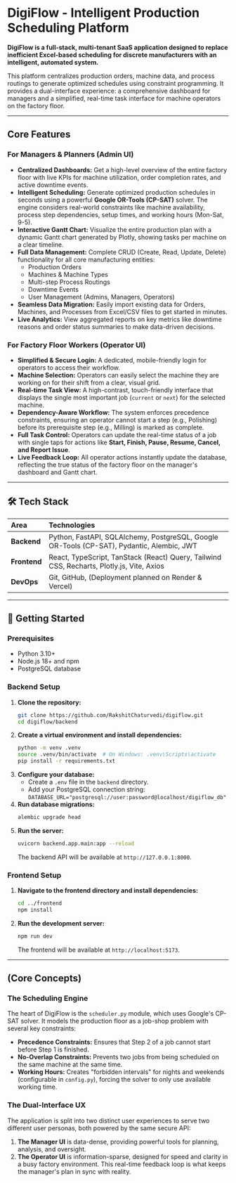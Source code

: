 # DigiFlow - Intelligent Production Scheduling Platform

**DigiFlow is a full-stack, multi-tenant SaaS application designed to replace inefficient Excel-based scheduling for discrete manufacturers with an intelligent, automated system.**

This platform centralizes production orders, machine data, and process routings to generate optimized schedules using constraint programming. It provides a dual-interface experience: a comprehensive dashboard for managers and a simplified, real-time task interface for machine operators on the factory floor.

---

## Core Features

### For Managers & Planners (Admin UI)

* **Centralized Dashboards:** Get a high-level overview of the entire factory floor with live KPIs for machine utilization, order completion rates, and active downtime events.
* **Intelligent Scheduling:** Generate optimized production schedules in seconds using a powerful **Google OR-Tools (CP-SAT)** solver. The engine considers real-world constraints like machine availability, process step dependencies, setup times, and working hours (Mon-Sat, 9-5).
* **Interactive Gantt Chart:** Visualize the entire production plan with a dynamic Gantt chart generated by Plotly, showing tasks per machine on a clear timeline.
* **Full Data Management:** Complete CRUD (Create, Read, Update, Delete) functionality for all core manufacturing entities:
    * Production Orders
    * Machines & Machine Types
    * Multi-step Process Routings
    * Downtime Events
    * User Management (Admins, Managers, Operators)
* **Seamless Data Migration:** Easily import existing data for Orders, Machines, and Processes from Excel/CSV files to get started in minutes.
* **Live Analytics:** View aggregated reports on key metrics like downtime reasons and order status summaries to make data-driven decisions.

### For Factory Floor Workers (Operator UI)

* **Simplified & Secure Login:** A dedicated, mobile-friendly login for operators to access their workflow.
* **Machine Selection:** Operators can easily select the machine they are working on for their shift from a clear, visual grid.
* **Real-time Task View:** A high-contrast, touch-friendly interface that displays the single most important job (`current` or `next`) for the selected machine.
* **Dependency-Aware Workflow:** The system enforces precedence constraints, ensuring an operator cannot start a step (e.g., Polishing) before its prerequisite step (e.g., Milling) is marked as complete.
* **Full Task Control:** Operators can update the real-time status of a job with single taps for actions like **Start, Finish, Pause, Resume, Cancel, and Report Issue**.
* **Live Feedback Loop:** All operator actions instantly update the database, reflecting the true status of the factory floor on the manager's dashboard and Gantt chart.

---

## 🛠️ Tech Stack

| Area      | Technologies                                                                          |
| :-------- | :------------------------------------------------------------------------------------ |
| **Backend** | Python, FastAPI, SQLAlchemy, PostgreSQL, Google OR-Tools (CP-SAT), Pydantic, Alembic, JWT |
| **Frontend** | React, TypeScript, TanStack (React) Query, Tailwind CSS, Recharts, Plotly.js, Vite, Axios |
| **DevOps** | Git, GitHub, (Deployment planned on Render & Vercel)                                  |

---

## 🚀 Getting Started

### Prerequisites

* Python 3.10+
* Node.js 18+ and npm
* PostgreSQL database

### Backend Setup

1.  **Clone the repository:**
    ```bash
    git clone https://github.com/RakshitChaturvedi/digiflow.git
    cd digiflow/backend
    ```
2.  **Create a virtual environment and install dependencies:**
    ```bash
    python -m venv .venv
    source .venv/bin/activate  # On Windows: .venv\Scripts\activate
    pip install -r requirements.txt
    ```
3.  **Configure your database:**
    * Create a `.env` file in the `backend` directory.
    * Add your PostgreSQL connection string: `DATABASE_URL="postgresql://user:password@localhost/digiflow_db"`
4.  **Run database migrations:**
    ```bash
    alembic upgrade head
    ```
5.  **Run the server:**
    ```bash
    uvicorn backend.app.main:app --reload
    ```
    The backend API will be available at `http://127.0.0.1:8000`.

### Frontend Setup

1.  **Navigate to the frontend directory and install dependencies:**
    ```bash
    cd ../frontend
    npm install
    ```
2.  **Run the development server:**
    ```bash
    npm run dev
    ```
    The frontend will be available at `http://localhost:5173`.

---

## (Core Concepts)

### The Scheduling Engine

The heart of DigiFlow is the `scheduler.py` module, which uses Google's CP-SAT solver. It models the production floor as a job-shop problem with several key constraints:
* **Precedence Constraints:** Ensures that Step 2 of a job cannot start before Step 1 is finished.
* **No-Overlap Constraints:** Prevents two jobs from being scheduled on the same machine at the same time.
* **Working Hours:** Creates "forbidden intervals" for nights and weekends (configurable in `config.py`), forcing the solver to only use available working time.

### The Dual-Interface UX

The application is split into two distinct user experiences to serve two different user personas, both powered by the same secure API:
1.  **The Manager UI** is data-dense, providing powerful tools for planning, analysis, and oversight.
2.  **The Operator UI** is information-sparse, designed for speed and clarity in a busy factory environment. This real-time feedback loop is what keeps the manager's plan in sync with reality.
